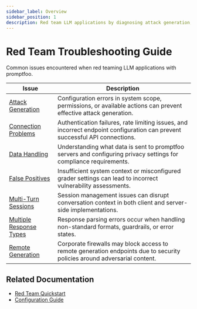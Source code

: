 ```yaml
---
sidebar_label: Overview
sidebar_position: 1
description: Red team LLM applications by diagnosing attack generation, connection, and grading issues to prevent security vulnerabilities and ensure robust adversarial testing
---
```


# Red Team Troubleshooting Guide

Common issues encountered when red teaming LLM applications with promptfoo.

| Issue                                                                             | Description                                                                                                                 |
| --------------------------------------------------------------------------------- | --------------------------------------------------------------------------------------------------------------------------- |
| [Attack Generation](/docs/red-team/troubleshooting/attack-generation)             | Configuration errors in system scope, permissions, or available actions can prevent effective attack generation.            |
| [Connection Problems](/docs/red-team/troubleshooting/connecting-to-targets)       | Authentication failures, rate limiting issues, and incorrect endpoint configuration can prevent successful API connections. |
| [Data Handling](/docs/red-team/troubleshooting/data-handling)                     | Understanding what data is sent to promptfoo servers and configuring privacy settings for compliance requirements.          |
| [False Positives](/docs/red-team/troubleshooting/grading-results)                 | Insufficient system context or misconfigured grader settings can lead to incorrect vulnerability assessments.               |
| [Multi-Turn Sessions](/docs/red-team/troubleshooting/multi-turn-sessions)         | Session management issues can disrupt conversation context in both client and server-side implementations.                  |
| [Multiple Response Types](/docs/red-team/troubleshooting/multiple-response-types) | Response parsing errors occur when handling non-standard formats, guardrails, or error states.                              |
| [Remote Generation](/docs/red-team/troubleshooting/remote-generation)             | Corporate firewalls may block access to remote generation endpoints due to security policies around adversarial content.    |

## Related Documentation

- [Red Team Quickstart](/docs/red-team/quickstart/)
- [Configuration Guide](/docs/configuration/guide/)
